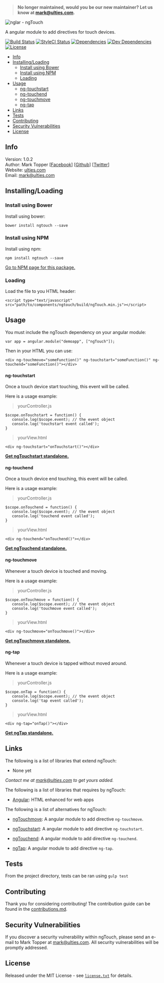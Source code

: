 > __No longer maintained, would you be our new maintainer? Let us know at [mark@ulties.com](mailto:mark@ulties.com).__

![nglar - ngTouch](https://raw.githubusercontent.com/nglar/ngTouch/master/resources/logo.png)

A angular module to add directives for touch devices.

[![Build Status](https://travis-ci.org/nglar/ngTouch.svg?branch=master)](https://travis-ci.org/nglar/ngTouch)
[![StyleCI Status](https://styleci.io/repos/30239827/shield?style=flat)](https://styleci.io/repos/30239827)
[![Dependencies](https://img.shields.io/david/nglar/ngTouch.svg)](https://github.com/nglar/ngTouch)
[![Dev Dependencies](https://img.shields.io/david/dev/nglar/ngTouch.svg)](https://github.com/nglar/ngTouch)
[![License](https://img.shields.io/bower/l/ngtouch.svg)](https://github.com/nglar/ngTouch)

* [Info](#info)
* [Installing/Loading](#installingloading)
    * [Install using Bower](#install-using-bower)
    * [Install using NPM](#install-using-npm)
    * [Loading](#loading)
* [Usage](#usage)
    * [ng-touchstart](#ng-touchstart)
    * [ng-touchend](#ng-touchend)
    * [ng-touchmove](#ng-touchmove)
    * [ng-tap](#ng-tap)
* [Links](#links)
* [Tests](#tests)
* [Contributing](#contributing)
* [Security Vulnerabilities](#security-vulnerabilities)
* [License](#license)

## Info

Version: 1.0.2    
Author: Mark Topper [[Facebook](https://facebook.com/marktopper)] [[Github](https://github.com/marktopper)] [[Twitter](https://twitter.com/webman.io)]    
Website: [ulties.com](https://ulties.com)    
Email: [mark@ulties.com](mailto:mark@ulties.com)

## Installing/Loading

### Install using Bower

Install using bower:
```
bower install ngtouch --save
```

### Install using NPM

Install using npm:
```
npm install ngtouch --save
```

[Go to NPM page for this package.](https://www.npmjs.com/package/ngtouch)

### Loading

Load the file to you HTML header:
```
<script type="text/javascript" src="path/to/components/ngtouch/build/ngTouch.min.js"></script>
```

## Usage

You must include the ngTouch dependency on your angular module:
````
var app = angular.module("demoapp", ["ngTouch"]);
````
Then in your HTML you can use:
````
<div ng-touchmove="someFunction()" ng-touchstart="someFunction()" ng-touchend="someFunction()"></div>
````

#### ng-touchstart

Once a touch device start touching, this event will be called.

Here is a usage example:

> yourController.js
```
$scope.onTouchstart = function() {
   console.log($scope.event); // the event object
   console.log('touchstart event called');
}
```

> yourView.html
```
<div ng-touchstart="onTouchstart()"></div>
```

[__Get ngTouchstart standalone.__](https://github.com/nglar/ngTouchstart)

#### ng-touchend

Once a touch device end touching, this event will be called.

Here is a usage example:

> yourController.js
```
$scope.onTouchend = function() {
   console.log($scope.event); // the event object
   console.log('touchend event called');
}
```

> yourView.html
```
<div ng-touchend="onTouchend()"></div>
```

[__Get ngTouchend standalone.__](https://github.com/nglar/ngTouchend)

#### ng-touchmove

Whenever a touch device is touched and moving.

Here is a usage example:

> yourController.js
```
$scope.onTouchmove = function() {
   console.log($scope.event); // the event object
   console.log('touchmove event called');
}
```

> yourView.html
```
<div ng-touchmove="onTouchmove()"></div>
```

[__Get ngTouchmove standalone.__](https://github.com/nglar/ngTouchmove)

#### ng-tap

Whenever a touch device is tapped without moved around.

Here is a usage example:

> yourController.js
```
$scope.onTap = function() {
   console.log($scope.event); // the event object
   console.log('tap event called');
}
```

> yourView.html
```
<div ng-tap="onTap()"></div>
```

[__Get ngTap standalone.__](https://github.com/nglar/ngTap)

## Links

The following is a list of libraries that extend ngTouch:

 * None yet

*Contact me at [mark@ulties.com](mailto:mark@ulties.com) to get yours added.*

The following is a list of libraries that requires by ngTouch:

 * [Angular](https://github.com/angular/angular.js):
HTML enhanced for web apps

The following is a list of alternatives for ngTouch:
* [ngTouchmove](https://github.com/nglar/ngTouchmove):
A angular module to add directive `ng-touchmove`.

* [ngTouchstart](https://github.com/nglar/ngTouchstart):
A angular module to add directive `ng-touchstart`.

* [ngTouchend](https://github.com/nglar/ngTouchend):
A angular module to add directive `ng-touchend`.

* [ngTap](https://github.com/nglar/ngTap):
A angular module to add directive `ng-tap`.

## Tests

From the project directory, tests can be ran using `gulp test`

## Contributing

Thank you for considering contributing! The contribution guide can be found in the [contributions.md](https://github.com/nglar/ngTouch/blob/master/contributions.md).

## Security Vulnerabilities

If you discover a security vulnerability within ngTouch, please send an e-mail to Mark Topper at [mark@ulties.com](mailto:mark@ulties.com). All security vulnerabilities will be promptly addressed.

## License

Released under the MIT License - see [`license.txt`](https://github.com/nglar/ngTouch/blob/master/license) for details.
